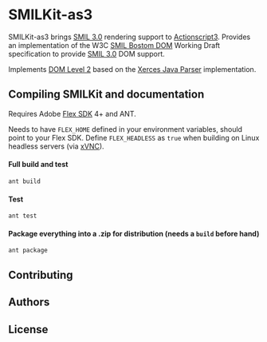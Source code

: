 SMILKit-as3
===========

SMILKit-as3 brings [SMIL 3.0][] rendering support to [Actionscript3][]. Provides an implementation of the W3C [SMIL Bostom DOM][] Working Draft specification to provide [SMIL 3.0][] DOM support.

Implements [DOM Level 2][] based on the [Xerces Java Parser][] implementation.

Compiling SMILKit and documentation
-----------------------------------

Requires Adobe [Flex SDK][] 4+ and ANT.

Needs to have `FLEX_HOME` defined in your environment variables, should point to your Flex SDK. Define `FLEX_HEADLESS` as `true` when building on Linux headless servers (via [xVNC][]).

#### Full build and test

	ant build
	
#### Test

	ant test
	
#### Package everything into a .zip for distribution (needs a `build` before hand)

	ant package
	
Contributing
------------

Authors
-------

License
-------

[SMIL 3.0]: http://www.w3.org/TR/SMIL3/ "SMIL 3.0"
[Actionscript3]: http://en.wikipedia.org/wiki/ActionScript "Actionscript3"
[Flex SDK]: http://opensource.adobe.com/wiki/display/flexsdk/Flex+SDK "Flex SDK"
[DOM Level 2]: http://www.w3.org/TR/2000/REC-DOM-Level-2-Core-20001113/ "W3C DOM Level 2"
[SMIL Bostom DOM]: http://www.w3.org/TR/smil-boston-dom/cover.html "SMIL Bostom DOM"
[Xerces Java Parser]: http://xerces.apache.org/xerces-j/apiDocs/index.html "Xerces Java Parser"
[xVNC]: http://xvnc.sourceforge.net/ "xVNC"